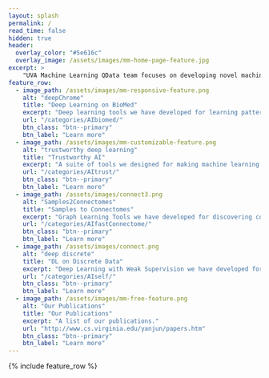 ```yaml
---
layout: splash
permalink: /
read_time: false
hidden: true
header:
  overlay_color: "#5e616c"
  overlay_image: /assets/images/mm-home-page-feature.jpg
excerpt: >
    "UVA Machine Learning QData team focuses on developing novel machine-learning techniques and their important applications, especially those with medical impacts. We strive toward building and sharing benchmarked datasets and open-source research toolkits.<br />
feature_row:
  - image_path: /assets/images/mm-responsive-feature.png
    alt: "deepChrome"
    title: "Deep Learning on BioMed"
    excerpt: "Deep learning tools we have developed for learning patterns and making predictions on biomedical data (mostly from functional genomics)."
    url: "/categories/AIbiomed/"
    btn_class: "btn--primary"
    btn_label: "Learn more"
  - image_path: /assets/images/mm-customizable-feature.png
    alt: "trustworthy deep learning"
    title: "Trustworthy AI"
    excerpt: "A suite of tools we designed for making machine learning secure and trustworthy."
    url: "/categories/AItrust/"
    btn_class: "btn--primary"
    btn_label: "Learn more"
  - image_path: /assets/images/connect3.png
    alt: "Samples2Connectomes"
    title: "Samples to Connectomes"
    excerpt: "Graph Learning Tools we have developed for discovering connectomes from samples."
    url: "/categories/AIfastConnectome/"
    btn_class: "btn--primary"
    btn_label: "Learn more"      
  - image_path: /assets/images/connect.png
    alt: "deep discrete"
    title: "DL on Discrete Data"
    excerpt: "Deep Learning with Weak Supervision we have developed for discrete data."
    url: "/categories/AIself/"
    btn_class: "btn--primary"
    btn_label: "Learn more"      
  - image_path: /assets/images/mm-free-feature.png
    alt: "Our Publications"
    title: "Our Publications"
    excerpt: "A list of our publications."
    url: "http://www.cs.virginia.edu/yanjun/papers.htm"
    btn_class: "btn--primary"
    btn_label: "Learn more"      
---
```



{% include feature_row  %}

